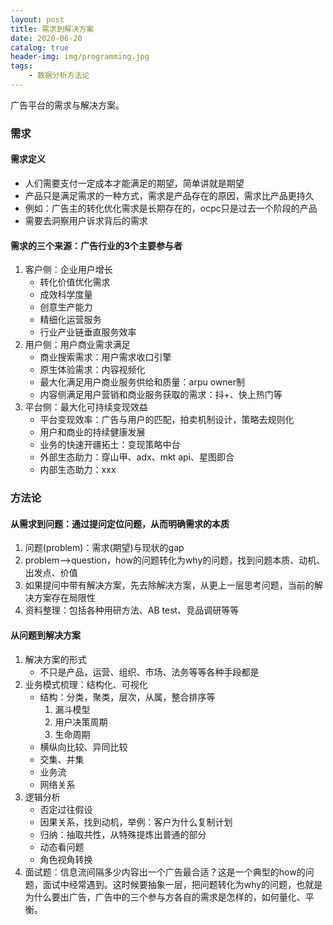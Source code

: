 ```yaml
---
layout: post
title: 需求到解决方案
date: 2020-06-20
catalog: true
header-img: img/programming.jpg
tags:
    - 数据分析方法论
---
```


广告平台的需求与解决方案。

### 需求
#### 需求定义
- 人们需要支付一定成本才能满足的期望，简单讲就是期望
- 产品只是满足需求的一种方式，需求是产品存在的原因，需求比产品更持久
- 例如：广告主的转化优化需求是长期存在的，ocpc只是过去一个阶段的产品
- 需要去洞察用户诉求背后的需求

#### 需求的三个来源：广告行业的3个主要参与者
1. 客户侧：企业用户增长
    - 转化价值优化需求
    - 成效科学度量             
    - 创意生产能力
    - 精细化运营服务
    - 行业产业链垂直服务效率
2. 用户侧：用户商业需求满足
    - 商业搜索需求：用户需求收口引擎
    - 原生体验需求：内容视频化
    - 最大化满足用户商业服务供给和质量：arpu owner制
    - 内容侧满足用户营销和商业服务获取的需求：抖+、快上热门等
3. 平台侧：最大化可持续变现效益
    - 平台变现效率：广告与用户的匹配，拍卖机制设计，策略去规则化
    - 用户和商业的持续健康发展
    - 业务的快速开疆拓土：变现策略中台
    - 外部生态助力：穿山甲、adx、mkt api、星图即合
    - 内部生态助力：xxx

### 方法论
#### 从需求到问题：通过提问定位问题，从而明确需求的本质  
1. 问题(problem)：需求(期望)与现状的gap
2. problem-->question，how的问题转化为why的问题，找到问题本质、动机、出发点、价值
3. 如果提问中带有解决方案，先去除解决方案，从更上一层思考问题，当前的解决方案存在局限性
4. 资料整理：包括各种用研方法、AB test、竞品调研等等

#### 从问题到解决方案
1. 解决方案的形式
    - 不只是产品，运营、组织、市场、法务等等各种手段都是
2. 业务模式梳理：结构化、可视化
    - 结构：分类，聚类，层次，从属，整合排序等
        1. 漏斗模型
        2. 用户决策周期
        3. 生命周期
    - 横纵向比较、异同比较
    - 交集、并集
    - 业务流
    - 网络关系
3. 逻辑分析
    - 否定过往假设
    - 因果关系，找到动机，举例：客户为什么复制计划
    - 归纳：抽取共性，从特殊提炼出普通的部分
    - 动态看问题
    - 角色视角转换
4. 面试题：信息流间隔多少内容出一个广告最合适？这是一个典型的how的问题，面试中经常遇到。这时候要抽象一层，把问题转化为why的问题，也就是为什么要出广告，广告中的三个参与方各自的需求是怎样的，如何量化、平衡。




